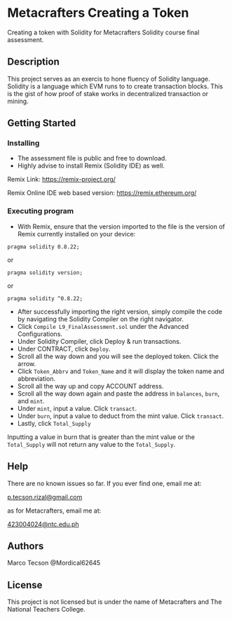 # Metacrafters Creating a Token
Creating a token with Solidity for Metacrafters Solidity course final assessment.

## Description
This project serves as an exercis to hone fluency of Solidity language.
Solidity is a language which EVM runs to to create transaction blocks.
This is the gist of how proof of stake works in decentralized transaction or mining. 

## Getting Started
### Installing
* The assessment file is public and free to download.
* Highly advise to install Remix (Solidity IDE) as well.

Remix Link: https://remix-project.org/

Remix Online IDE web based version: https://remix.ethereum.org/
### Executing program
* With Remix, ensure that the version imported to the file is the version
of Remix currently installed on your device:

``` pragma solidity 0.8.22; ```

or

``` pragma solidity version; ```

or 

``` pragma solidity ^0.8.22; ```
* After successfully importing the right version, simply compile the code
by navigating the Solidity Compiler on the right navigator.
* Click ```Compile L9_FinalAssessment.sol``` under the Advanced Configurations.
* Under Solidity Compiler, click Deploy & run transactions.
* Under CONTRACT, click ```Deploy```.
* Scroll all the way down and you will see the deployed token. Click the arrow.
* Click ```Token_Abbrv``` and ```Token_Name``` and it will display the token name and abbreviation.
* Scroll all the way up and copy ACCOUNT address.
* Scroll all the way down again and paste the address in ```balances```, ```burn```, and ```mint```.
* Under ```mint```, input a value. Click ```transact```.
* Under ```burn```, input a value to deduct from the mint value. Click ```transact```.
* Lastly, click ```Total_Supply```

Inputting a value in burn that is greater than the mint value or the ```Total_Supply``` will not return any value to the ```Total_Supply```.

## Help
There are no known issues so far. If you ever find one, email me at: 

p.tecson.rizal@gmail.com

as for Metacrafters, email me at:

423004024@ntc.edu.ph 

## Authors
Marco Tecson
@Mordical62645

## License
This project is not licensed but is under the name of Metacrafters and The National Teachers College.
